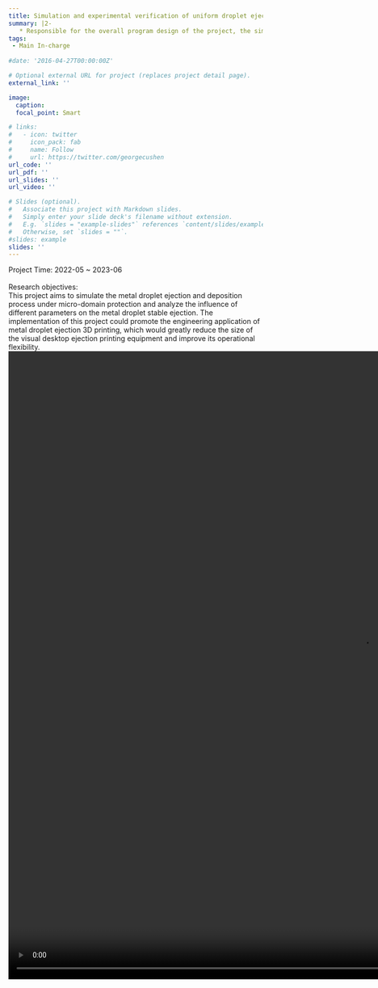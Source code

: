 ```yaml
---
title: Simulation and experimental verification of uniform droplet ejection under shielding gas (A project from Hunan Province)
summary: |2-
   * Responsible for the overall program design of the project, the simulation of gas-liquid two-phase flow during droplet ejection, Simulation of impact and solidification process between droplets and substrate, experiment experimental verification research.
tags:
 - Main In-charge
  
#date: '2016-04-27T00:00:00Z'

# Optional external URL for project (replaces project detail page).
external_link: ''

image:
  caption: 
  focal_point: Smart

# links:
#   - icon: twitter
#     icon_pack: fab
#     name: Follow
#     url: https://twitter.com/georgecushen
url_code: ''
url_pdf: ''
url_slides: ''
url_video: ''

# Slides (optional).
#   Associate this project with Markdown slides.
#   Simply enter your slide deck's filename without extension.
#   E.g. `slides = "example-slides"` references `content/slides/example-slides.md`.
#   Otherwise, set `slides = ""`.
#slides: example
slides: ''
---
```

Project Time: 2022-05 ~ 2023-06\
\
Research objectives:\
This project aims to simulate the metal droplet ejection and deposition process under micro-domain protection and analyze the influence of different parameters on the metal droplet stable ejection. The implementation of this project could promote the engineering application of metal droplet ejection 3D printing, which would greatly reduce the size of the visual desktop ejection printing equipment and improve its operational flexibility.\
<video src="/stasic\uploads/videos/droplet.mp4" autoplay="true" controls="controls" width="1400" height="1244">
</video>